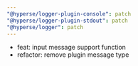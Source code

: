 ```yaml
---
"@hyperse/logger-plugin-console": patch
"@hyperse/logger-plugin-stdout": patch
"@hyperse/logger": patch
---
```


- feat: input message support function
- refactor: remove plugin message type